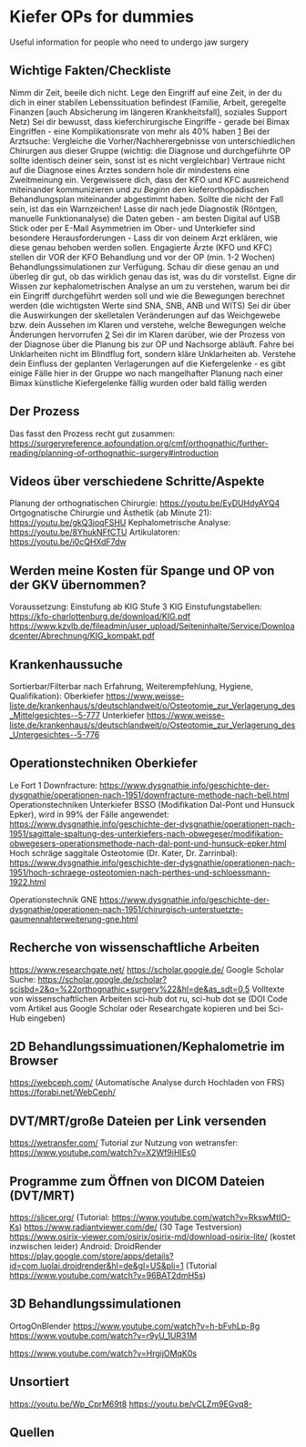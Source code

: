 # Kiefer OPs for dummies
Useful information for people who need to undergo jaw surgery

## Wichtige Fakten/Checkliste
Nimm dir Zeit, beeile dich nicht. Lege den Eingriff auf eine Zeit, in der du dich in einer stabilen Lebenssituation befindest (Familie, Arbeit, geregelte Finanzen [auch Absicherung im längeren Krankheitsfall], soziales Support Netz)
Sei dir bewusst, dass kieferchirurgische Eingriffe - gerade bei Bimax Eingriffen - eine Komplikationsrate von mehr als 40% haben [1]
Bei der Arztsuche: Vergleiche die Vorher/Nachherergebnisse von unterschiedlichen Chirurgen aus dieser Gruppe (wichtig: die Diagnose und durchgeführte OP sollte identisch deiner sein, sonst ist es nicht vergleichbar)
Vertraue nicht auf die Diagnose eines Arztes sondern hole dir mindestens eine Zweitmeinung ein.
Vergewissere dich, dass der KFO und KFC ausreichend miteinander kommunizieren und *zu Beginn* den kieferorthopädischen Behandlungsplan miteinander abgestimmt haben. Sollte die nicht der Fall sein, ist das ein Warnzeichen!
Lasse dir nach jede Diagnostik (Röntgen, manuelle Funktionanalyse) die Daten geben - am besten Digital auf USB Stick oder per E-Mail
Asymmetrien im Ober- und Unterkiefer sind besondere Herausforderungen - Lass dir von deinem Arzt erklären, wie diese genau behoben werden sollen.
Engagierte Ärzte (KFO und KFC) stellen dir VOR der KFO Behandlung und vor der OP (min. 1-2 Wochen) Behandlungssimulationen zur Verfügung. Schau dir diese genau an und überleg dir gut, ob das wirklich genau das ist, was du dir vorstellst.
Eigne dir Wissen zur kephalometrischen Analyse an um zu verstehen, warum bei dir ein Eingriff durchgeführt werden soll und wie die Bewegungen berechnet werden (die wichtigsten Werte sind SNA, SNB, ANB und WITS)
Sei dir über die Auswirkungen der skelletalen Veränderungen auf das Weichgewebe bzw. dein Aussehen im Klaren und verstehe, welche Bewegungen welche Änderungen hervorrufen [2]
Sei dir im Klaren darüber, wie der Prozess von der Diagnose über die Planung bis zur OP und Nachsorge abläuft. Fahre bei Unklarheiten nicht im Blindflug fort, sondern kläre Unklarheiten ab.
Verstehe dein Einfluss der geplanten Verlagerungen auf die Kiefergelenke - es gibt einige Fälle hier in der Gruppe wo nach mangelhafter Planung nach einer Bimax künstliche Kiefergelenke fällig wurden oder bald fällig werden
 
## Der Prozess
Das fasst den Prozess recht gut zusammen: https://surgeryreference.aofoundation.org/cmf/orthognathic/further-reading/planning-of-orthognathic-surgery#introduction
 
## Videos über verschiedene Schritte/Aspekte
Planung der orthognatischen Chirurgie: https://youtu.be/EyDUHdyAYQ4
Ortgognatische Chirurgie und Ästhetik (ab Minute 21): https://youtu.be/gkQ3ioqFSHU
Kephalometrische Analyse: https://youtu.be/8YhukNFfCTU
Artikulatoren: https://youtu.be/i0cQHXdF7dw
 
## Werden meine Kosten für Spange und OP von der GKV übernommen?
Voraussetzung: Einstufung ab KIG Stufe 3
KIG Einstufungstabellen:
https://kfo-charlottenburg.de/download/KIG.pdf
https://www.kzvlb.de/fileadmin/user_upload/Seiteninhalte/Service/Downloadcenter/Abrechnung/KIG_kompakt.pdf
 
## Krankenhaussuche
Sortierbar/Filterbar nach Erfahrung, Weiterempfehlung, Hygiene, Qualifikation):
Oberkiefer https://www.weisse-liste.de/krankenhaus/s/deutschlandweit/o/Osteotomie_zur_Verlagerung_des_Mittelgesichtes--5-777
Unterkiefer https://www.weisse-liste.de/krankenhaus/s/deutschlandweit/o/Osteotomie_zur_Verlagerung_des_Untergesichtes--5-776
 
## Operationstechniken Oberkiefer
Le Fort 1 Downfracture: https://www.dysgnathie.info/geschichte-der-dysgnathie/operationen-nach-1951/downfracture-methode-nach-bell.html
Operationstechniken Unterkiefer
BSSO (Modifikation Dal-Pont und Hunsuck Epker), wird in 99% der Fälle angewendet: https://www.dysgnathie.info/geschichte-der-dysgnathie/operationen-nach-1951/sagittale-spaltung-des-unterkiefers-nach-obwegeser/modifikation-obwegesers-operationsmethode-nach-dal-pont-und-hunsuck-epker.html
Hoch schräge saggitale Osteotomie (Dr. Kater, Dr. Zarrinbal): https://www.dysgnathie.info/geschichte-der-dysgnathie/operationen-nach-1951/hoch-schraege-osteotomien-nach-perthes-und-schloessmann-1922.html
 
Operationstechnik GNE
 https://www.dysgnathie.info/geschichte-der-dysgnathie/operationen-nach-1951/chirurgisch-unterstuetzte-gaumennahterweiterung-gne.html
 
## Recherche von wissenschaftliche Arbeiten
https://www.researchgate.net/
https://scholar.google.de/
Google Scholar Suche: https://scholar.google.de/scholar?scisbd=2&q=%22orthognathic+surgery%22&hl=de&as_sdt=0,5
Volltexte von wissenschaftlichen Arbeiten
sci-hub dot ru, sci-hub dot se (DOI Code vom Artikel aus Google Scholar oder Researchgate kopieren und bei Sci-Hub eingeben)
 
## 2D Behandlungssimuationen/Kephalometrie im Browser
https://webceph.com/ (Automatische Analyse durch Hochladen von FRS)
https://forabi.net/WebCeph/
 
## DVT/MRT/große Dateien per Link versenden
https://wetransfer.com/
Tutorial zur Nutzung von wetransfer: https://www.youtube.com/watch?v=X2Wf9iHIEs0
 
## Programme zum Öffnen von DICOM Dateien (DVT/MRT)
https://slicer.org/ (Tutorial: https://www.youtube.com/watch?v=RkswMtIO-Ks)
https://www.radiantviewer.com/de/ (30 Tage Testversion)
https://www.osirix-viewer.com/osirix/osirix-md/download-osirix-lite/ (kostet inzwischen leider)
Android: DroidRender https://play.google.com/store/apps/details?id=com.luolai.droidrender&hl=de&gl=US&pli=1 (Tutorial https://www.youtube.com/watch?v=96BAT2dmH5s)
 
## 3D Behandlungssimulationen
OrtogOnBlender 
https://www.youtube.com/watch?v=h-bFvhLp-8g
https://www.youtube.com/watch?v=r9yU_1UR31M
 
 
 
https://www.youtube.com/watch?v=HrgijOMqK0s

## Unsortiert
https://youtu.be/Wp_CprM69t8
https://youtu.be/vCLZm9EGvq8- 
## Quellen
[1]: https://www.ncbi.nlm.nih.gov/pmc/articles/PMC5342970/#:~:text=The%20rate%20of%20complications%20after,to%20undergo%20the%20procedure5.
[2]: https://www.sciencedirect.com/science/article/abs/pii/S1010518214000341
 
